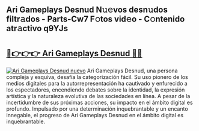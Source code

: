 ## Ari Gameplays Desnud N𝚞𝚎vos desn𝚞dos filtr𝚊dos - Parts-Cw7 F𝚘tos vid𝚎o - C𝚘ntenido atr𝚊ctivo q9YJs

# <h2><a href="http://mb7jz19.tromn.icu/?c=Ari+Gameplays+Desnud">🔗👉👉👉 Ari Gameplays Desnud 🔗🔗</a></h2>

[![Ari Gameplays Desnud nuevo](https://i.imgur.com/pEAQMta.gif)](http://mb7jz19.tromn.icu/?c=Ari+Gameplays+Desnud)
Ari Gameplays Desnud, una persona compleja y esquiva, desafía la categorización fácil. Su uso pionero de los medios digitales para la autorrepresentación ha cautivado y enfurecido a los espectadores, encendiendo debates sobre la identidad, la expresión artística y la naturaleza evolutiva de las sociedades en línea. A pesar de la incertidumbre de sus próximas acciones, su impacto en el ámbito digital es profundo. Impulsado por una determinación inquebrantable y un encanto innegable, el progreso de Ari Gameplays Desnud en el ámbito digital es inquebrantable.
